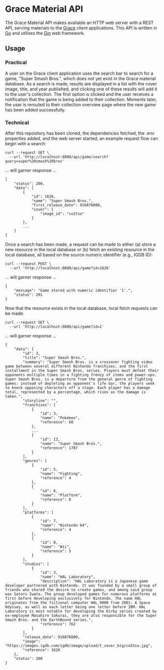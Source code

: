 # Grace Material API

The Grace Material API makes available an HTTP web server with a REST API, serving materials to the [Grace](https://github.com/muzzarellimj/grace) client applications. This API is written in [Go](https://go.dev/) and utilises the [Gin](https://gin-gonic.com/) web framework.

## Usage

### Practical

A user on the Grace client application uses the search bar to search for a game, "Super Smash Bros.", which does not yet exist in the Grace material database. As a search is made, results are displayed in a list with the cover image, title, and year published, and clicking one of these results will add it to the user's collection. The first option is clicked and the user receives a notification that the game is being added to their collection. Moments later, the user is rerouted to their collection overview page where the new game has been added successfully.

### Technical

After this repository has been cloned, the dependencies fetched, the .env properties added, and the web server started, an example request flow can begin with a search:

```
curl --request GET \
  --url 'http://localhost:8080/api/game/search?query=super%20smash%20bros'
```

... will garner response ...

```
[
	"status": 200,
	"data": [
		{
			"id": 1626,
			"name": "Super Smash Bros.",
			"first_release_date": 916876800,
			"cover": {
				"image_id": "co2tso"
			}
		},
		...
	]
]
```

Once a search has been made, a request can be made to either (a) store a new resource in the local database or (b) fetch an existing resource in the local database, all based on the source numeric identifier (e.g., IGDB ID):

```
curl --request POST \
  --url 'http://localhost:8080/api/game?id=1626'
```

... will garner response ...

```
{
	"message": "Game stored with numeric identifier '1'.",
	"status": 201
}
```

Now that the resource exists in the local database, local fetch requests can be made:

```
curl --request GET \
  --url 'http://localhost:8080/api/game?id=1'
```

... will garner response ...

```
{
	"data": {
		"id": 3,
		"title": "Super Smash Bros.",
		"summary": "Super Smash Bros. is a crossover fighting video game between several different Nintendo franchises, and the first installment in the Super Smash Bros. series. Players must defeat their opponents multiple times in a fighting frenzy of items and power-ups. Super Smash Bros. is a departure from the general genre of fighting games: instead of depleting an opponent's life bar, the players seek to knock opposing characters off a stage. Each player has a damage total, represented by a percentage, which rises as the damage is taken.",
		"storyline": "",
		"franchises": [
			{
				"id": 3,
				"name": "Pokémon",
				"reference": 60
			},
			...
			{
				"id": 13,
				"name": "Super Smash Bros.",
				"reference": 1787
			}
		],
		"genres": [
			{
				"id": 5,
				"name": "Fighting",
				"reference": 4
			},
			{
				"id": 6,
				"name": "Platform",
				"reference": 8
			}
		],
		"platforms": [
			{
				"id": 7,
				"name": "Nintendo 64",
				"reference": 4
			},
			{
				"id": 8,
				"name": "Wii",
				"reference": 5
			}
		],
		"studios": [
			{
				"id": 3,
				"name": "HAL Laboratory",
				"description": "HAL Laboratory is a Japanese game developer partnered with Nintendo. It was founded by a small group of friends who shared the desire to create games, and among said group was Satoru Iwata. The group developed games for numerous platforms at first before developing exclusively for Nintendo. The name HAL originates from the fictional computer HAL 9000 from 2001: A Space Odyssey, as well as each letter being one letter before IBM. HAL Laboratory is most notable for developing the Kirby series created by ex-employee Masahiro Sakurai, they are also responsible for the Super Smash Bros. and the EarthBound series.",
				"reference": 762
			}
		],
		"release_date": 916876800,
		"image": "https://images.igdb.com/igdb/image/upload/t_cover_big/co2tso.jpg",
		"reference": 1626
	},
	"status": 200
}
```
